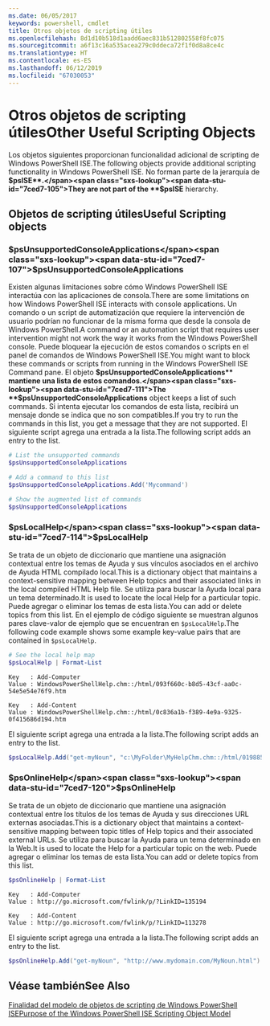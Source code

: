 ```yaml
---
ms.date: 06/05/2017
keywords: powershell, cmdlet
title: Otros objetos de scripting útiles
ms.openlocfilehash: 8d1d10b518d1aadd6aec831b512802558f8fc075
ms.sourcegitcommit: a6f13c16a535acea279c0ddeca72f1f0d8a8ce4c
ms.translationtype: HT
ms.contentlocale: es-ES
ms.lasthandoff: 06/12/2019
ms.locfileid: "67030053"
---
```

# <a name="other-useful-scripting-objects"></a><span data-ttu-id="7ced7-103">Otros objetos de scripting útiles</span><span class="sxs-lookup"><span data-stu-id="7ced7-103">Other Useful Scripting Objects</span></span>

<span data-ttu-id="7ced7-104">Los objetos siguientes proporcionan funcionalidad adicional de scripting de Windows PowerShell ISE.</span><span class="sxs-lookup"><span data-stu-id="7ced7-104">The following objects provide additional scripting functionality in Windows PowerShell ISE.</span></span> <span data-ttu-id="7ced7-105">No forman parte de la jerarquía de **$psISE**.</span><span class="sxs-lookup"><span data-stu-id="7ced7-105">They are not part of the **$psISE** hierarchy.</span></span>

## <a name="useful-scripting-objects"></a><span data-ttu-id="7ced7-106">Objetos de scripting útiles</span><span class="sxs-lookup"><span data-stu-id="7ced7-106">Useful Scripting objects</span></span>

### <a name="psunsupportedconsoleapplications"></a><span data-ttu-id="7ced7-107">$psUnsupportedConsoleApplications</span><span class="sxs-lookup"><span data-stu-id="7ced7-107">$psUnsupportedConsoleApplications</span></span>

<span data-ttu-id="7ced7-108">Existen algunas limitaciones sobre cómo Windows PowerShell ISE interactúa con las aplicaciones de consola.</span><span class="sxs-lookup"><span data-stu-id="7ced7-108">There are some limitations on how Windows PowerShell ISE interacts with console applications.</span></span> <span data-ttu-id="7ced7-109">Un comando o un script de automatización que requiere la intervención de usuario podrían no funcionar de la misma forma que desde la consola de Windows PowerShell.</span><span class="sxs-lookup"><span data-stu-id="7ced7-109">A command or an automation script that requires user intervention might not work the way it works from the Windows PowerShell console.</span></span> <span data-ttu-id="7ced7-110">Puede bloquear la ejecución de estos comandos o scripts en el panel de comandos de Windows PowerShell ISE.</span><span class="sxs-lookup"><span data-stu-id="7ced7-110">You might want to block these commands or scripts from running in the Windows PowerShell ISE Command pane.</span></span> <span data-ttu-id="7ced7-111">El objeto **$psUnsupportedConsoleApplications** mantiene una lista de estos comandos.</span><span class="sxs-lookup"><span data-stu-id="7ced7-111">The **$psUnsupportedConsoleApplications** object keeps a list of such commands.</span></span> <span data-ttu-id="7ced7-112">Si intenta ejecutar los comandos de esta lista, recibirá un mensaje donde se indica que no son compatibles.</span><span class="sxs-lookup"><span data-stu-id="7ced7-112">If you try to run the commands in this list, you get a message that they are not supported.</span></span> <span data-ttu-id="7ced7-113">El siguiente script agrega una entrada a la lista.</span><span class="sxs-lookup"><span data-stu-id="7ced7-113">The following script adds an entry to the list.</span></span>

```powershell
# List the unsupported commands
$psUnsupportedConsoleApplications

# Add a command to this list
$psUnsupportedConsoleApplications.Add('Mycommand')

# Show the augmented list of commands
$psUnsupportedConsoleApplications
```

### <a name="pslocalhelp"></a><span data-ttu-id="7ced7-114">$psLocalHelp</span><span class="sxs-lookup"><span data-stu-id="7ced7-114">$psLocalHelp</span></span>

<span data-ttu-id="7ced7-115">Se trata de un objeto de diccionario que mantiene una asignación contextual entre los temas de Ayuda y sus vínculos asociados en el archivo de Ayuda HTML compilado local.</span><span class="sxs-lookup"><span data-stu-id="7ced7-115">This is a dictionary object that maintains a context-sensitive mapping between Help topics and their associated links in the local compiled HTML Help file.</span></span> <span data-ttu-id="7ced7-116">Se utiliza para buscar la Ayuda local para un tema determinado.</span><span class="sxs-lookup"><span data-stu-id="7ced7-116">It is used to locate the local Help for a particular topic.</span></span> <span data-ttu-id="7ced7-117">Puede agregar o eliminar los temas de esta lista.</span><span class="sxs-lookup"><span data-stu-id="7ced7-117">You can add or delete topics from this list.</span></span> <span data-ttu-id="7ced7-118">En el ejemplo de código siguiente se muestran algunos pares clave-valor de ejemplo que se encuentran en `$psLocalHelp`.</span><span class="sxs-lookup"><span data-stu-id="7ced7-118">The following code example shows some example key-value pairs that are contained in `$psLocalHelp`.</span></span>

```powershell
# See the local help map
$psLocalHelp | Format-List
```

```output
Key   : Add-Computer
Value : WindowsPowerShellHelp.chm::/html/093f660c-b8d5-43cf-aa0c-54e5e54e76f9.htm

Key   : Add-Content
Value : WindowsPowerShellHelp.chm::/html/0c836a1b-f389-4e9a-9325-0f415686d194.htm
```

<span data-ttu-id="7ced7-119">El siguiente script agrega una entrada a la lista.</span><span class="sxs-lookup"><span data-stu-id="7ced7-119">The following script adds an entry to the list.</span></span>

```powershell
$psLocalHelp.Add("get-myNoun", "c:\MyFolder\MyHelpChm.chm::/html/0198854a-1298-57ae-aa0c-87b5e5a84712.htm")
```

### <a name="psonlinehelp"></a><span data-ttu-id="7ced7-120">$psOnlineHelp</span><span class="sxs-lookup"><span data-stu-id="7ced7-120">$psOnlineHelp</span></span>

<span data-ttu-id="7ced7-121">Se trata de un objeto de diccionario que mantiene una asignación contextual entre los títulos de los temas de Ayuda y sus direcciones URL externas asociadas.</span><span class="sxs-lookup"><span data-stu-id="7ced7-121">This is a dictionary object that maintains a context-sensitive mapping between topic titles of Help topics and their associated external URLs.</span></span> <span data-ttu-id="7ced7-122">Se utiliza para buscar la Ayuda para un tema determinado en la Web.</span><span class="sxs-lookup"><span data-stu-id="7ced7-122">It is used to locate the Help for a particular topic on the web.</span></span> <span data-ttu-id="7ced7-123">Puede agregar o eliminar los temas de esta lista.</span><span class="sxs-lookup"><span data-stu-id="7ced7-123">You can add or delete topics from this list.</span></span>

```powershell
$psOnlineHelp | Format-List
```

```output
Key   : Add-Computer
Value : http://go.microsoft.com/fwlink/p/?LinkID=135194

Key   : Add-Content
Value : http://go.microsoft.com/fwlink/p/?LinkID=113278
```

<span data-ttu-id="7ced7-124">El siguiente script agrega una entrada a la lista.</span><span class="sxs-lookup"><span data-stu-id="7ced7-124">The following script adds an entry to the list.</span></span>

```powershell
$psOnlineHelp.Add("get-myNoun", "http://www.mydomain.com/MyNoun.html")
```

## <a name="see-also"></a><span data-ttu-id="7ced7-125">Véase también</span><span class="sxs-lookup"><span data-stu-id="7ced7-125">See Also</span></span>

[<span data-ttu-id="7ced7-126">Finalidad del modelo de objetos de scripting de Windows PowerShell ISE</span><span class="sxs-lookup"><span data-stu-id="7ced7-126">Purpose of the Windows PowerShell ISE Scripting Object Model</span></span>](../components/ise/object-model/Purpose-of-the-Windows-PowerShell-ISE-Scripting-Object-Model.md)
